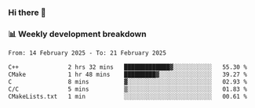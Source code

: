 ### Hi there 👋

### 📊 Weekly development breakdown
<!--START_SECTION:waka-->

```txt
From: 14 February 2025 - To: 21 February 2025

C++              2 hrs 32 mins   █████████████▓░░░░░░░░░░░   55.30 %
CMake            1 hr 48 mins    █████████▓░░░░░░░░░░░░░░░   39.27 %
C                8 mins          ▓░░░░░░░░░░░░░░░░░░░░░░░░   02.93 %
C/C              5 mins          ▒░░░░░░░░░░░░░░░░░░░░░░░░   01.83 %
CMakeLists.txt   1 min           ░░░░░░░░░░░░░░░░░░░░░░░░░   00.61 %
```

<!--END_SECTION:waka-->
